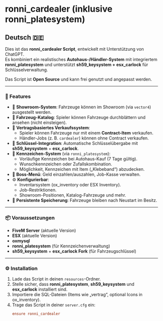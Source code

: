 # ronni_cardealer (inklusive ronni_platesystem)

## Deutsch 🇩🇪

Dies ist das **ronni_cardealer Script**, entwickelt mit Unterstützung von ChatGPT.  
Es kombiniert ein realistisches **Autohaus-/Händler-System** mit integriertem **ronni_platesystem** und unterstützt **sh59_keysystem + esx_carlock** für Schlüsselverwaltung.  

Das Script ist **Open Source** und kann frei genutzt und angepasst werden.  

---

### 🚀 Features
- 🏢 **Showroom-System**: Fahrzeuge können im Showroom (via `vector4`) ausgestellt werden.  
- 📖 **Fahrzeug-Katalog**: Spieler können Fahrzeuge durchblättern und ansehen (nicht einsteigen).  
- 🤝 **Vertragsbasiertes Verkaufssystem**:  
  - Spieler können Fahrzeuge nur mit einem **Contract-Item** verkaufen.  
  - Händler-Jobs (z. B. `cardealer`) können ohne Contract verkaufen.  
- 🔑 **Schlüssel-Integration**: Automatische Schlüsselübergabe mit **sh59_keysystem** + **esx_carlock**.  
- 🚗 **Kennzeichen-System** (via `ronni_platesystem`):  
  - Vorläufige Kennzeichen bei Autohaus-Kauf (7 Tage gültig).  
  - Wunschkennzeichen oder Zufallskombination.  
  - Möglichkeit, Kennzeichen mit Item („Klebeband“) abzudecken.  
- 👔 **Boss-Menü**: Geld einzahlen/auszahlen, Job-Kasse verwalten.  
- ⚙️ **Konfigurierbar**:  
  - Inventarsystem (ox_inventory oder ESX Inventory).  
  - Job-Restriktionen.  
  - Showroom-Positionen, Katalog-Fahrzeuge und mehr.  
- 💾 **Persistente Speicherung**: Fahrzeuge bleiben nach Neustart im Besitz.  

---

### 📦 Voraussetzungen
- **FiveM Server** (aktuelle Version)  
- **ESX** (aktuelle Version)  
- **oxmysql**  
- **ronni_platesystem** (für Kennzeichenverwaltung)  
- **sh59_keysystem** + **esx_carlock Fork** (für Fahrzeugschlüssel)  

---

### ⚙️ Installation
1. Lade das Script in deinen `resources`-Ordner.  
2. Stelle sicher, dass **ronni_platesystem**, **sh59_keysystem** und **esx_carlock** installiert sind.  
3. Importiere die SQL-Dateien (Items wie „vertrag“, optional Icons in ox_inventory).  
4. Trage das Script in deiner `server.cfg` ein:  
   ```cfg
   ensure ronni_cardealer
